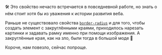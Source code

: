 🛠 Это свойство нечасто встречается в повседневной работе, но знать о нём стоит хотя бы из уважения к истории развития веба.

Раньше не существовало свойства [`border-radius`](/css/border-radius) и для того, чтобы создать элемент с закруглёнными краями, приходилось нарезать картинки и задавать рамку именно при помощи изображения. А закруглённые края, как на зло, были тогда в большой моде 🤯

Короче, нам повезло, сейчас попроще.
